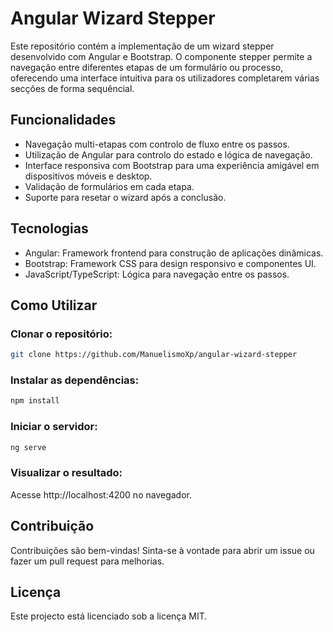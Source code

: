 # Angular Wizard Stepper

Este repositório contém a implementação de um wizard stepper desenvolvido com Angular e Bootstrap. O componente stepper permite a navegação entre diferentes etapas de um formulário ou processo, oferecendo uma interface intuitiva para os utilizadores completarem várias secções de forma sequêncial.

## Funcionalidades

- Navegação multi-etapas com controlo de fluxo entre os passos.
- Utilização de Angular para controlo do estado e lógica de navegação.
- Interface responsiva com Bootstrap para uma experiência amigável em dispositivos móveis e desktop.
- Validação de formulários em cada etapa.
- Suporte para resetar o wizard após a conclusão.

## Tecnologias

- Angular: Framework frontend para construção de aplicações dinâmicas.
- Bootstrap: Framework CSS para design responsivo e componentes UI.
- JavaScript/TypeScript: Lógica para navegação entre os passos.

## Como Utilizar

### Clonar o repositório:

```bash
git clone https://github.com/ManuelismoXp/angular-wizard-stepper
```

### Instalar as dependências:

```bash
npm install
```

### Iniciar o servidor:

```bash
ng serve
```
### Visualizar o resultado:

Acesse http://localhost:4200 no navegador.

## Contribuição

Contribuições são bem-vindas! Sinta-se à vontade para abrir um issue ou fazer um pull request para melhorias.

## Licença

Este projecto está licenciado sob a licença MIT.
